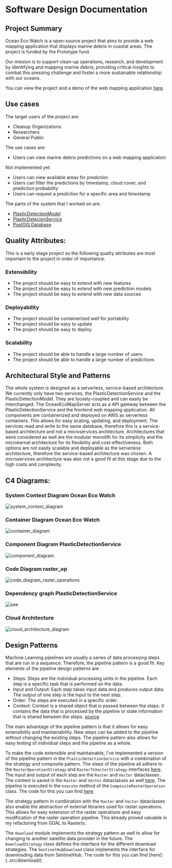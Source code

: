 # Software Design Documentation

## Project Summary

Ocean Eco Watch is a open-source project that aims to provide a web mapping application that displays marine debris in coastal areas. The project is funded by the Prototype fund.

Our mission is to support clean-up operations, research, and development by identifying and mapping marine debris, providing critical insights to combat this pressing challenge and foster a more sustainable relationship with our oceans.

You can view the project and a demo of the web mapping application [here](https://www.oceanecowatch.org/).

## Use cases 

The target users of the project are:

- Cleanup Organizations
- Researchers
- General Public

The use cases are:

- Users can view marine debris predictions on a web mapping application

Not implemented yet:

- Users can view available areas for prediction
- Users can filter the predictions by timestamp, cloud cover, and prediction probability
- Users can request a prediction for a specific area and timestamp

The parts of the system that I worked on are:

- [PlasticDetectionModel](https://github.com/OceanEcoWatch/PlasticDetectionModel)
- [PlasticDetecionService](https://github.com/OceanEcoWatch/PlasticDetectionService)
- [PostGIS Database](https://github.com/OceanEcoWatch/PlasticDetectionService/blob/main/src/database/models.py)

## Quality Attributes:

This is a early stage project so the following quality attributes are most important to the project in order of importance:

### Extensibility

- The project should be easy to extend with new features
- The project should be easy to extend with new prediction models
- The project should be easy to extend with new data sources

### Deployability

- The project should be containerized well for portability
- The project should be easy to update
- The project should be easy to deploy

### Scalability

- The project should be able to handle a large number of users
- The project should be able to handle a large number of predictions

## Architectural Style and Patterns

The whole system is designed as a serverless, service-based architecture. We currently only have two services, the PlasticDetectionService and the PlasticDetectionModel. They are loosely-coupled and can easily be interchanged. The OceanEcoMapServer acts as a API gateway between the PlasticDetectionService and the frontend web mapping application. All components are containerized and deployed on AWS as serverless containers. This allows for easy scaling, updating, and deployment. The services read and write to the same database, therefore this is a service-based architecture and not a microservices architecture. Architectures that were considered as well are the modular monolith for its simplicity and the microkernel architecture for its flexibility and cost-effectiveness. Both options are not easily scalable and deployable as the serverless architecture, therefore the service-based architecture was chosen. A microservices architecture was also not a good fit at this stage due to the high costs and complexity.

## C4 Diagrams:

### System Context Diagram Ocean Eco Watch

![system_context_diagram](diagrams/system_context_diagram.png?raw=true)

### Container Diagram Ocean Eco Watch

![container_diagram](diagrams/container_diagram.png?raw=true)

### Component Diagram PlasticDetectionService

![component_diagram](diagrams/compontent_diagram.png?raw=true)

### Code Diagram raster_op

![code_diagram_raster_operations](diagrams/code_diagram_raster_operations.png?raw=true)

### Dependency graph PlasticDetectionService

![see](diagrams/dependency_graph.png?raw=true)

### Cloud Architecture

![cloud_architecture_diagram](diagrams/cloud_diagram.png?raw=true)

## Design Patterns

Machine Learning pipelines are usually a series of data processing steps that are run in a sequence. Therefore, the pipeline pattern is a good fit. Key elements of the pipeline design patterns are:

- Steps: Steps are the individual processing units in the pipeline. Each step is a specific task that is performed on the data.
- Input and Output: Each step takes input data and produces output data. The output of one step is the input to the next step.
- Order: The steps are executed in a specific order.
- Context: Context is a shared object that is passed between the steps. It contains the data that is processed by the pipeline or state information that is shared between the steps.
  [source](https://levelup.gitconnected.com/design-patterns-implementing-pipeline-design-pattern-824bd2d42bab)

The main advantage of the pipeline pattern is that it allows for easy extensibility and maintainability. New steps can be added to the pipeline without changing the existing steps. The pipeline pattern also allows for easy testing of individual steps and the pipeline as a whole.

To make the code extensible and maintainable, I've implemented a version of the pipeline pattern in the `PlasticDetectionService` with a combination of the strategy and composite pattern. The steps of the pipeline all adhere to the `RasterOperationStrategy` and `RasterToVectorStrategy` interfaces [here](..src/raster_op/abstractions.py). The input and output of each step are the `Raster` and `Vector` dataclasses . The context is saved in the `Raster` and `Vector` dataclasses as well [here](...src/models.py). The pipeline is executed in the `execute` method of the `CompositeRasterOperation` class. The code for this you can find [here](..src/raster_op/composite.py)

The strategy pattern in combination with the `Raster` and `Vector` dataclasses also enable the abstraction of external libraries used for raster operations. This allows for easy extension of the raster operations and easy modification of the raster operation pipeline. This already proved valuable in my refactoring from GDAL to Rasterio.

The `download` module implements the strategy pattern as well to allow for changing to another satellite data provider in the future. The `DownloadStrategy` class defines the interface for the different download strategies. The `SentinelHubDownload` class implements the interface for downloading data from SentinelHub. The code for this you can find [here]:(..src/download/)
